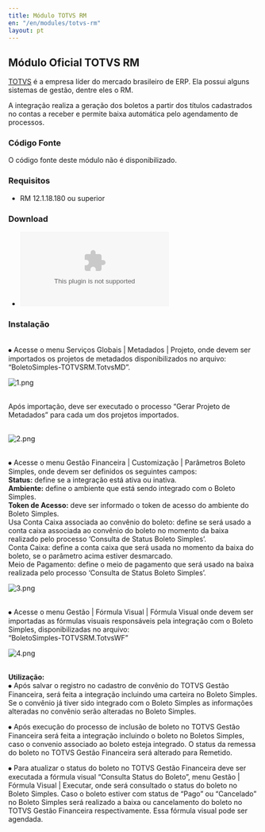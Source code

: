 ```yaml
---
title: Módulo TOTVS RM
en: "/en/modules/totvs-rm"
layout: pt
---
```


## Módulo Oficial TOTVS RM

[TOTVS](https://www.totvs.com) é a empresa líder do mercado brasileiro de ERP. Ela possui alguns sistemas de gestão, dentre eles o RM.

A integração realiza a geração dos boletos a partir dos títulos cadastrados no contas a receber e permite baixa automática pelo agendamento de processos.

### Código Fonte

O código fonte deste módulo não é disponibilizado.

### Requisitos

* RM 12.1.18.180 ou superior

### Download

* ![BoletoSimples-TOTVSRM.zip](/uploads/BoletoSimples-TOTVSRM.zip)

### Instalação

\
⦁   Acesse o menu Serviços Globais | Metadados | Projeto, onde devem ser importados os projetos de metadados disponibilizados no arquivo:
\
“BoletoSimples-TOTVSRM.TotvsMD”.

![1.png](/uploads/1.png)

\
Após importação, deve ser executado o processo “Gerar Projeto de Metadados” para cada um dos projetos importados.

\
![2.png](/uploads/2.png)

\
⦁   Acesse o menu Gestão Financeira | Customização | Parâmetros Boleto Simples, onde devem ser definidos os seguintes campos:
\
**Status:**  define se a integração está ativa ou inativa.
\
**Ambiente:** define o ambiente que está sendo integrado com o Boleto Simples.
\
**Token de Acesso:** deve ser informado o token de acesso do ambiente do Boleto Simples.
\
Usa Conta Caixa associada ao convênio do boleto: define se será usado a conta caixa associada ao convênio do boleto no momento da baixa realizado pelo processo ‘Consulta de Status Boleto Simples’.
\
Conta Caixa: define a conta caixa que será usada no momento da baixa do boleto, se o parâmetro acima estiver desmarcado.
\
Meio de Pagamento: define o meio de pagamento que será usado na baixa realizada pelo processo ‘Consulta de Status Boleto Simples’.

![3.png](/uploads/3.png)

\
⦁   Acesse o menu Gestão | Fórmula Visual | Fórmula Visual onde devem ser importadas as fórmulas visuais responsáveis pela integração com o Boleto Simples, disponibilizadas no arquivo:
\
“BoletoSimples-TOTVSRM.TotvsWF”

![4.png](/uploads/4.png)

**\
Utilização:**
\
⦁   Após salvar o registro no cadastro de convênio do TOTVS Gestão Financeira, será feita a integração incluindo uma carteira no Boleto Simples. Se o convênio já tiver sido integrado com o Boleto Simples as informações alteradas no convênio serão alteradas no Boleto Simples.

⦁   Após execução do processo de inclusão de boleto no TOTVS Gestão Financeira será feita a integração incluindo o boleto no Boletos Simples, caso o convenio associado ao boleto esteja integrado. O status da remessa do boleto no TOTVS Gestão Financeira será alterado para Remetido.

⦁   Para atualizar o status do boleto no TOTVS Gestão Financeira deve ser executada a fórmula visual “Consulta Status do Boleto”, menu Gestão | Fórmula Visual | Executar, onde será consultado o status do boleto no Boleto Simples. Caso o boleto estiver com status de “Pago” ou “Cancelado” no Boleto Simples será realizado a baixa ou cancelamento do boleto no TOTVS Gestão Financeira respectivamente. Essa fórmula visual pode ser agendada.